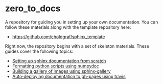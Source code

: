 zero_to_docs
============

A repository for guiding you in setting up your own documentation. You can follow these materials along with the template repository here:

* https://github.com/choldgraf/sphinx_template

Right now, the repository begins with a set of skeleton materials. These guides cover the following topics:

* [Setting up sphinx documentation from scratch](getting_started_with_sphinx.ipynb)
* [Formatting python scripts using numpydoc](numpydoc.md)
* [Building a gallery of images using sphinx-gallery](setting_up_sphinx_gallery.ipynb)
* [Auto-deploying documentation to gh-pages using travis](doctr.md)
